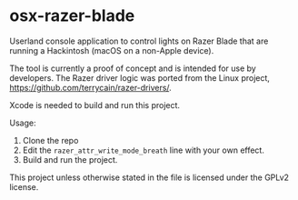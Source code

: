 # osx-razer-blade
Userland console application to control lights on Razer Blade that are running a Hackintosh (macOS on a non-Apple device).

The tool is currently a proof of concept and is intended for use by developers. The Razer driver logic was ported from the Linux project, https://github.com/terrycain/razer-drivers/.

Xcode is needed to build and run this project.

Usage:
1. Clone the repo
2. Edit the `razer_attr_write_mode_breath` line with your own effect.
3. Build and run the project.

This project unless otherwise stated in the file is licensed under the GPLv2 license.

